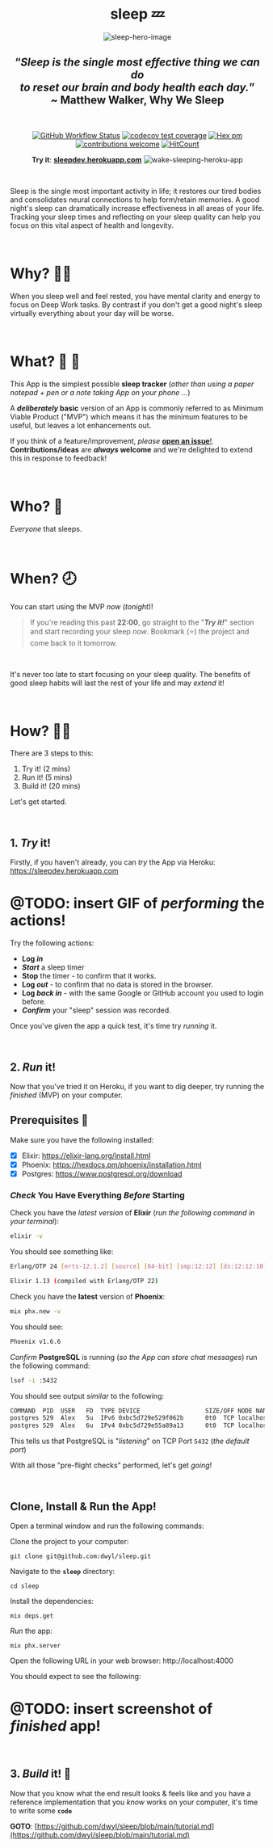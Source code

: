 <div align="center">

# sleep 💤

![sleep-hero-image](https://user-images.githubusercontent.com/194400/159523182-0db2588a-658d-45ae-8ce3-98c37a47ca72.jpeg)
 

## “_Sleep is the single most effective thing we can do <br /> to reset our brain and body health each day._” <br /> ~ Matthew Walker, Why We Sleep

<br />

[![GitHub Workflow Status](https://img.shields.io/github/workflow/status/dwyl/sleep/Elixir%20CI?label=build&style=flat-square)](https://github.com/dwyl/phoenix-liveview-chat-example/actions/workflows/cy.yml)
[![codecov test coverage](https://img.shields.io/codecov/c/github/dwyl/sleep/main.svg?style=flat-square)](https://codecov.io/github/dwyl/phoenix-liveview-chat-example?branch=main)
[![Hex pm](https://img.shields.io/hexpm/v/phoenix_live_view.svg?style=flat-square)](https://hex.pm/packages/phoenix_live_view)
[![contributions welcome](https://img.shields.io/badge/contributions-welcome-brightgreen.svg?style=flat-square)](https://github.com/dwyl/phoenix-liveview-counter-tutorial/issues)
[![HitCount](http://hits.dwyl.com/dwyl/sleep.svg?style=flat-square)](http://hits.dwyl.com/dwyl/sleep)

**Try it**: [**sleepdev.herokuapp.com**](https://sleepdev.herokuapp.com/)
![wake-sleeping-heroku-app](https://liveview-chat-example.herokuapp.com/ping)
</div>

<br />

Sleep is the single most important activity in life;
it restores our tired bodies 
and consolidates neural connections to help form/retain memories.
A good night's sleep 
can dramatically increase effectiveness 
in all areas of your life. 
Tracking your sleep times 
and reflecting on your sleep quality
can help you focus on this vital
aspect of health and longevity.

<br />

# Why? 🤷‍♀️

When you sleep well and feel rested,
you have mental clarity and energy 
to focus on Deep Work tasks.
By contrast if you don't get a good night's sleep
virtually everything about your day
will be worse. 


<br />

# What? 📱 🛌

This App is the simplest possible **sleep tracker**
(_other than using a paper notepad + pen 
or a note taking App on your phone ..._)

A **_deliberately_ basic** version of an App is
commonly referred to as Minimum Viable Product ("MVP")
which means it has the minimum features to be useful,
but leaves a lot enhancements out. 

If you think of a feature/improvement, _please_
[**open an issue**!](https://github.com/dwyl/sleep/issues). <br />
**Contributions/ideas** are **_always_ welcome**
and we're delighted to extend this
in response to feedback!

<br />

# Who? 👤

_Everyone_ that sleeps.

<br />

# When? 🕗

You can start using the MVP _now_ (_tonight_)!

> If you're reading this past **22:00**,
go straight to the "***Try it!***" section
and start recording your sleep _now_.
Bookmark (⭐) the project 
and come back to it tomorrow.

<br />

It's never too late 
to start focusing on your sleep quality.
The benefits of good sleep habits 
will last the rest of your life
and may _extend_ it!

<br />

# How? 👩‍💻

There are 3 steps to this:

1. Try it! (2 mins)
2. Run it! (5 mins)
3. Build it! (20 mins)

Let's get started.

<br />

## 1. _Try_ it! 

Firstly, if you haven't already, 
you can _try_ the App via Heroku:
https://sleepdev.herokuapp.com

# @TODO: insert GIF of _performing_ the actions!

Try the following actions: 

+ **Log _in_**
+ **_Start_** a sleep timer
+ **Stop** the timer - to confirm that it works.
+ **Log _out_** - to confirm that no data is stored in the browser.
+ **Log _back in_** - with the same Google or GitHub account you used to login before.
+ ***Confirm*** your "sleep" session was recorded.

Once you've given the app a quick test,
it's time try _running_ it.

<br />

## 2. _Run_ it! 

Now that you've tried it on Heroku,
if you want to dig deeper,
try running the _finished_ (MVP) on your computer.


## Prerequisites 📝

Make sure you have the following installed:

+ [x] Elixir:
https://elixir-lang.org/install.html
+ [x] Phoenix:
https://hexdocs.pm/phoenix/installation.html
+ [x] Postgres:
https://www.postgresql.org/download

### _Check_ You Have Everything _Before_ Starting

Check you have the _latest version_ of **Elixir**
(_run the following command in your terminal_):

```sh
elixir -v
```

You should see something like:

```sh
Erlang/OTP 24 [erts-12.1.2] [source] [64-bit] [smp:12:12] [ds:12:12:10] [async-threads:1] [jit]

Elixir 1.13 (compiled with Erlang/OTP 22)
```

Check you have the **latest** version of **Phoenix**:

```sh
mix phx.new -v
```

You should see:

```sh
Phoenix v1.6.6
```

_Confirm_ **PostgreSQL** is running (_so the App can store chat messages_)
run the following command:

```sh
lsof -i :5432
```

You should see output _similar_ to the following:

```sh
COMMAND  PID  USER   FD  TYPE DEVICE                  SIZE/OFF NODE NAME
postgres 529  Alex   5u  IPv6 0xbc5d729e529f062b      0t0  TCP localhost:postgresql (LISTEN)
postgres 529  Alex   6u  IPv4 0xbc5d729e55a89a13      0t0  TCP localhost:postgresql (LISTEN)
```

This tells us that PostgreSQL is "_listening_" on TCP Port `5432`
(_the default port_)

With all those "pre-flight checks" performed, let's get _going_!

<br />

## Clone, Install & Run the App!

Open a terminal window and run the following commands:

Clone the project to your computer:

```
git clone git@github.com:dwyl/sleep.git
```

Navigate to the **`sleep`** directory:

```
cd sleep
```


Install the dependencies:

```
mix deps.get
```

_Run_ the app:

```
mix phx.server
```

Open the following URL in your web browser:
http://localhost:4000


You should expect to see the following:

# @TODO: insert screenshot of _finished_ app!

<br />

## 3. _Build_ it! 🚀

Now that you know what the end result 
looks & feels like 
and you have a reference implementation 
that you _know_ works on your computer,
it's time to write some **`code`**

**GOTO**: 
[https://github.com/dwyl/sleep/blob/main/tutorial.md](https://github.com/dwyl/sleep/blob/main/tutorial.md)

<br />


<!-- 

# Research

We have read several books on sleep (_so you don't have to_).

Research findings in byte-size format to follow soon!


### “_Before you sleep, read something that is exquisite, and worth remembering._” ~ <br /> Desiderius Erasmus

## Why Focus on Sleep?

If you aren't sleeping enough
you will not be able to function.

## How Sleep Affects You

> Insert table of good vs. bad sleep.

-->